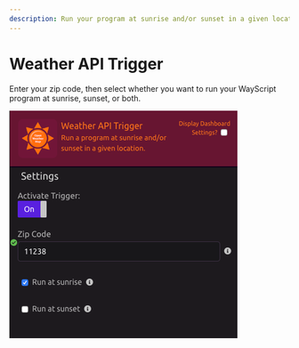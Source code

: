 ```yaml
---
description: Run your program at sunrise and/or sunset in a given location
---
```


# Weather API Trigger

Enter your zip code, then select whether you want to run your WayScript program at sunrise, sunset, or both.

![](../../.gitbook/assets/screen-shot-2019-07-15-at-5.53.15-pm.png)


